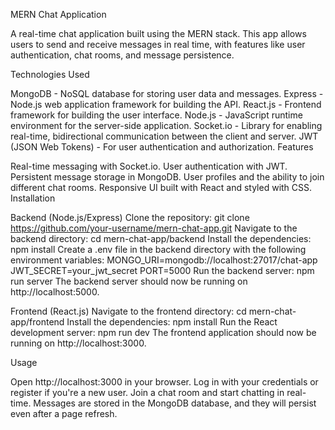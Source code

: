 MERN Chat Application

A real-time chat application built using the MERN stack. This app allows users to send and receive messages in real time, with features like user authentication, chat rooms, and message persistence.

Technologies Used

MongoDB - NoSQL database for storing user data and messages.
Express - Node.js web application framework for building the API.
React.js - Frontend framework for building the user interface.
Node.js - JavaScript runtime environment for the server-side application.
Socket.io - Library for enabling real-time, bidirectional communication between the client and server.
JWT (JSON Web Tokens) - For user authentication and authorization.
Features

Real-time messaging with Socket.io.
User authentication with JWT.
Persistent message storage in MongoDB.
User profiles and the ability to join different chat rooms.
Responsive UI built with React and styled with CSS.
Installation

Backend (Node.js/Express)
Clone the repository:
git clone https://github.com/your-username/mern-chat-app.git
Navigate to the backend directory:
cd mern-chat-app/backend
Install the dependencies:
npm install
Create a .env file in the backend directory with the following environment variables:
MONGO_URI=mongodb://localhost:27017/chat-app
JWT_SECRET=your_jwt_secret
PORT=5000
Run the backend server:
npm run server
The backend server should now be running on http://localhost:5000.

Frontend (React.js)
Navigate to the frontend directory:
cd mern-chat-app/frontend
Install the dependencies:
npm install
Run the React development server:
npm run dev
The frontend application should now be running on http://localhost:3000.

Usage

Open http://localhost:3000 in your browser.
Log in with your credentials or register if you're a new user.
Join a chat room and start chatting in real-time.
Messages are stored in the MongoDB database, and they will persist even after a page refresh.
